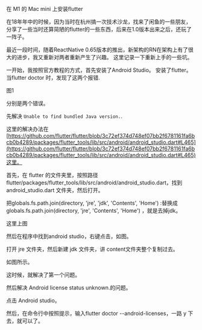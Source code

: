 在 M1 的 Mac mini 上安装flutter

在18年年中的时候，因为当时在杭州搞一次技术沙龙，找来了闲鱼的一些朋友，分享了一些当时还算简陋的flutter的一些东西，后来在1.0版本出来之后，还玩了一阵子。

最近一段时间，随着ReactNative 0.65版本的推出，新架构的RN在架构上有了很大的进步，我又重新对两者重新产生了兴趣。
这里记录一下重新上手的一些坑。

一开始，我按照官方教程的方式，首先安装了Android Studio。
安装了flutter。当flutter doctor 时，发现了这两个报错.

图1


分别是两个错误。

先解决 `Unable to find bundled Java version.`.

这里的解决办法在 [https://github.com/flutter/flutter/blob/3c72ef374d748ef07bb2f6781161fa6bcb0b4289/packages/flutter_tools/lib/src/android/android_studio.dart#L465](https://github.com/flutter/flutter/blob/3c72ef374d748ef07bb2f6781161fa6bcb0b4289/packages/flutter_tools/lib/src/android/android_studio.dart#L465)这里。

首先，在 flutter 的文件夹里，按照路径 flutter/packages/flutter_tools/lib/src/android/android_studio.dart，找到android_studio.dart 文件夹，然后打开。

把globals.fs.path.join(directory, 'jre', 'jdk', 'Contents', 'Home') :替换成globals.fs.path.join(directory, 'jre', 'Contents', 'Home') ，就是去掉jdk。

这里上图

然后在程序中找到android studio，右键点击，如图。

打开 jre 文件夹，然后新建 jdk 文件夹，讲 content文件夹整个复制过去。

如图所示。

这时候，就解决了第一个问题。

然后解决  Android license status unknown.的问题。

点击 Android studio。


然后，在命令行中按照提示，输入flutter doctor --android-licenses，一路 y 下去，就可以了。